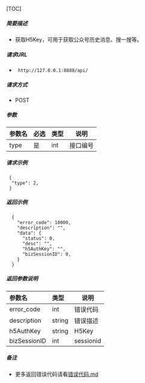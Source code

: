 

[TOC]
    
##### 简要描述

- 获取H5Key，可用于获取公众号历史消息、搜一搜等。

##### 请求URL
- ` http://127.0.0.1:8888/api/`
  
##### 请求方式
- POST 

##### 参数

|参数名|必选|类型|说明|
|:----    |:---|:----- |-----   |
|type |是  |int | 接口编号    |

##### 请求示例

```
 {
  "type": 2,
 } 
```

##### 返回示例 

``` 
  {
    "error_code": 10000,
    "description": "",
    "data": {
      "status": 0,
      "desc": "",
      "h5AuthKey": "",
      "bizSessionID": 0,
    }
  }
```

##### 返回参数说明 

|参数名|类型|说明|
|:-----  |:-----|-----                           |
|error_code |int   |错误代码  |
|description|string|错误描述|
|h5AuthKey|string|H5Key|
|bizSessionID|int|sessionid|

##### 备注 

- 更多返回错误代码请看[错误代码.md](../错误代码.md)







